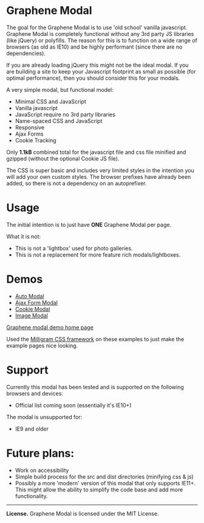 # Graphene Modal 

The goal for the Graphene Modal is to use 'old school' vanilla javascript. Graphene Modal is completely functional without any 3rd party JS libraries (like jQuery) or polyfills. The reason for this is to function on a wide range of browsers (as old as IE10) and be highly performant (since there are no dependencies).

If you are already loading jQuery this might not be the ideal modal. If you are building a site to keep your Javascript footprint as small as possible (for optimal performance), then you should consider this for your modals.

A very simple modal, but functional model:
* Minimal CSS and JavaScript
* Vanilla javascript 
* JavaScript require no 3rd party libraries
* Name-spaced CSS and JavaScript
* Responsive
* Ajax Forms
* Cookie Tracking

Only **1.1kB** combined total for the javascript file and css file minified and gzipped (without the optional Cookie JS file).

The CSS is super basic and includes very limited styles in the intention you will add your own custom styles. The browser prefixes have already been added, so there is not a dependency on an autoprefixer.

# Usage

The initial intention is to just have **ONE** Graphene Modal per page.

What it is not:
- This is not a 'lightbox' used for photo galleries.
- This is not a replacement for more feature rich modals/lightboxes.

# Demos
- [Auto Modal](https://brentrobbins.github.io/graphene-modal/auto.html)
- [Ajax Form Modal](https://brentrobbins.github.io/graphene-modal/ajax-form.html)
- [Cookie Modal](https://brentrobbins.github.io/graphene-modal/cookie.html)
- [Image Modal](https://brentrobbins.github.io/graphene-modal/image.html)

[Graphene modal demo home page](https://brentrobbins.github.io/graphene-modal/)


Used the [Milligram CSS framework](https://milligram.io/) on these examples to just make the example pages nice looking. 

# Support

Currently this modal has been tested and is supported on the following browsers and devices:
- Official list coming soon (essentially it's IE10+)

The modal is unsupported for:
- IE9 and older

# Future plans:
- Work on accessibility
- Simple build process for the src and dist directories (minifying css & js)
- Possibly a more 'modern' version of this modal that only supports IE11+. This might allow the ability to simplify the code base and add more functionality.

---

**License.** Graphene Modal is licensed under the MIT License.
